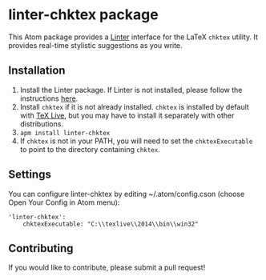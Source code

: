# linter-chktex package

This Atom package provides a [Linter](https://github.com/AtomLinter/linter) interface for the LaTeX `chktex` utility.  It provides real-time stylistic suggestions as you write.

## Installation

1. Install the Linter package. If Linter is not installed, please follow the instructions [here](https://github.com/AtomLinter/Linter).  
2. Install `chktex` if it is not already installed.  `chktex` is installed by default with [TeX Live](https://www.tug.org/texlive/), but you may have to install it separately with other distributions.
3. `apm install linter-chktex`
4. If `chktex` is not in your PATH, you will need to set the `chktexExecutable` to point to the directory containing `chktex`.

## Settings
You can configure linter-chktex by editing ~/.atom/config.cson (choose Open Your Config in Atom menu):
```
'linter-chktex':
    chktexExecutable: "C:\\texlive\\2014\\bin\\win32"
```

## Contributing
If you would like to contribute, please submit a pull request!
